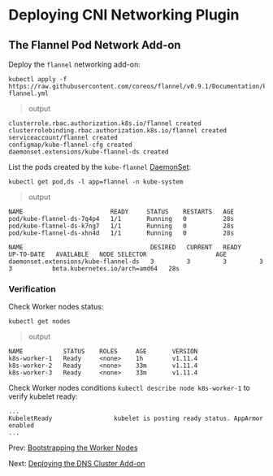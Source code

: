 # Deploying CNI Networking Plugin

## The Flannel Pod Network Add-on

Deploy the `flannel` networking add-on:

```
kubectl apply -f https://raw.githubusercontent.com/coreos/flannel/v0.9.1/Documentation/kube-flannel.yml
```

> output

```
clusterrole.rbac.authorization.k8s.io/flannel created
clusterrolebinding.rbac.authorization.k8s.io/flannel created
serviceaccount/flannel created
configmap/kube-flannel-cfg created
daemonset.extensions/kube-flannel-ds created
```

List the pods created by the `kube-flannel` [DaemonSet](https://kubernetes.io/docs/concepts/workloads/controllers/daemonset/):

```
kubectl get pod,ds -l app=flannel -n kube-system
```

> output

```
NAME                        READY     STATUS    RESTARTS   AGE
pod/kube-flannel-ds-7q4p4   1/1       Running   0          28s
pod/kube-flannel-ds-k7ng7   1/1       Running   0          28s
pod/kube-flannel-ds-xhn4d   1/1       Running   0          28s

NAME                                   DESIRED   CURRENT   READY     UP-TO-DATE   AVAILABLE   NODE SELECTOR                   AGE
daemonset.extensions/kube-flannel-ds   3         3         3         3            3           beta.kubernetes.io/arch=amd64   28s
```

### Verification

Check Worker nodes status:

```
kubectl get nodes
```

> output

```
NAME           STATUS    ROLES     AGE       VERSION
k8s-worker-1   Ready     <none>    1h        v1.11.4
k8s-worker-2   Ready     <none>    33m       v1.11.4
k8s-worker-3   Ready     <none>    33m       v1.11.4
```

Check Worker nodes conditions `kubectl describe node k8s-worker-1` to verify kubelet ready:

```
...
KubeletReady                 kubelet is posting ready status. AppArmor enabled
...
```

Prev: [Bootstrapping the Worker Nodes](05-bootstrapping-kubernetes-workers.md)

Next: [Deploying the DNS Cluster Add-on](07-dns-addon.md)
